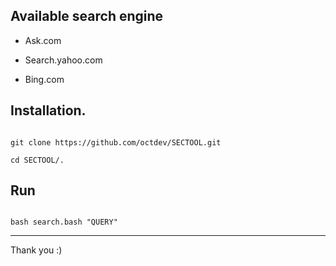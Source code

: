 


## Available search engine

- Ask.com

- Search.yahoo.com
  
- Bing.com
 
## Installation.  

``` 
 
git clone https://github.com/octdev/SECTOOL.git  

cd SECTOOL/. 

```

## Run

``` 

bash search.bash "QUERY" 

```

-------------------------

Thank you :)
 

